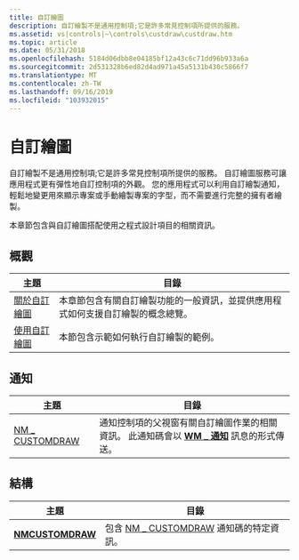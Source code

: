 ```yaml
---
title: 自訂繪圖
description: 自訂繪製不是通用控制項;它是許多常見控制項所提供的服務。
ms.assetid: vs|controls|~\controls\custdraw\custdraw.htm
ms.topic: article
ms.date: 05/31/2018
ms.openlocfilehash: 5184d06dbb8e04185bf12a43c6c71dd96b933a6a
ms.sourcegitcommit: 2d531328b6ed82d4ad971a45a5131b430c5866f7
ms.translationtype: MT
ms.contentlocale: zh-TW
ms.lasthandoff: 09/16/2019
ms.locfileid: "103932015"
---
```

# <a name="custom-draw"></a>自訂繪圖

自訂繪製不是通用控制項;它是許多常見控制項所提供的服務。 自訂繪圖服務可讓應用程式更有彈性地自訂控制項的外觀。 您的應用程式可以利用自訂繪製通知，輕鬆地變更用來顯示專案或手動繪製專案的字型，而不需要進行完整的擁有者繪製。

本章節包含與自訂繪圖搭配使用之程式設計項目的相關資訊。

## <a name="overviews"></a>概觀



| 主題                                      | 目錄                                                                                                                                                               |
|--------------------------------------------|------------------------------------------------------------------------------------------------------------------------------------------------------------------------|
| [關於自訂繪圖](about-custom-draw.md) | 本章節包含有關自訂繪製功能的一般資訊，並提供應用程式如何支援自訂繪製的概念總覽。<br/> |
| [使用自訂繪圖](using-custom-draw.md) | 本節包含示範如何執行自訂繪製的範例。 <br/>                                                                              |



 

## <a name="notifications"></a>通知



| 主題                               | 目錄                                                                                                                                                                 |
|-------------------------------------|--------------------------------------------------------------------------------------------------------------------------------------------------------------------------|
| [NM \_ CUSTOMDRAW](nm-customdraw.md) | 通知控制項的父視窗有關自訂繪圖作業的相關資訊。 此通知碼會以 [**WM \_ 通知**](wm-notify.md) 訊息的形式傳送。 <br/> |



 

## <a name="structures"></a>結構



| 主題                                | 目錄                                                                                              |
|--------------------------------------|-------------------------------------------------------------------------------------------------------|
| [**NMCUSTOMDRAW**](/windows/win32/api/commctrl/ns-commctrl-nmcustomdraw) | 包含 [NM \_ CUSTOMDRAW](nm-customdraw.md) 通知碼的特定資訊。<br/> |



 

 

 





